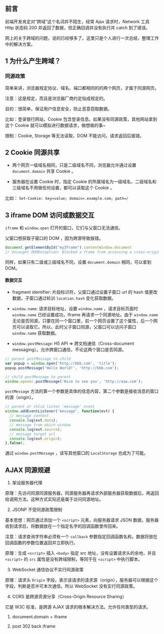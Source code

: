 

## 前言

前端开发肯定对“跨域”这个名词并不陌生，经常 Ajax 请求时，Network 工具 Http 状态码 200 并返回了数据，但正确回调并没有执行并 catch 到了错误。

网上的关于跨域的问题，说的已经够多了。这里只是个人进行一次总结，整理工作中的解决方案。

## 1 为什么产生跨域？

### 同源政策

简单来讲，浏览器规定协议、域名、端口都相同的的两个网页，才属于同源网页。

注意：这是规定，而且是浏览器厂商约定俗成规定的。

目的：很简单，保证用户信息安全，防止恶意窃取数据。

比如：登录银行网站，Cookie 包含登录信息。如果没有同源政策，其他网站拿到这个 Cookie 就可以模拟进行数据请求，做想做的事~

限制：Cookie, Storage 等无法读取，DOM 不能访问，请求返回后报错。

## 2 Cookie 同源共享

- 两个网页一级域名相同，只是二级域名不同，浏览器允许通过设置 `document.domain` 共享 Cookie 。

- 服务器在设置 Cookie 时，指定 Cookie 的所属域名为一级域名，二级域名和三级域名不用做任何设置，都可以读取这个 Cookie 。

比如： `Set-Cookie: key=value; domain=.example.com; path=/`

## 3 iframe DOM 访问或数据交互

`iframe` 和 `window.open` 打开的窗口，它们与父窗口无法通信。

父窗口想获取子窗口的 DOM ，因为跨源导致报错。

```js
document.getElementById("myIFrame").contentWindow.document
// Uncaught DOMException: Blocked a frame from accessing a cross-origin frame.
```

同样，如果只有二级或三级域名不同，设置 `document.domain` 相同，可以拿到 DOM。

#### 数据交互

- fragment identifier: 片段标识符，父窗口通过设置子窗口 url 的 hash 值更改数据，子窗口通过轮训 `location.hash` 变化获取数据。

- `window.name`: 请求目标地址，设置 `window.name` ，请求目标页面时 `window.name` 已经设置成功，iframe 再请求一个同源地址。由于 `window.name` 无论是否同源，只要在同一个窗口里，前一个网页设置了这个属性，后一个网页可以读取它。所以，此时父子窗口同源，父窗口可以访问子窗口 `window.name` 获取数据。

- `window.postMessage`: H5 API => 跨文档通信（Cross-document messaging）。允许跨窗口通信，不论这两个窗口是否同源。

```js
// parent postMessage to child
var popup = window.open('http://bbb.com', 'title');
popup.postMessage('Hello World!', 'http://bbb.com');
```

```js
// child postMessage to parent
window.opener.postMessage('Nice to see you', 'http://aaa.com');
```

`postMessage` 方法的第一个参数是具体的信息内容，第二个参数是接收消息的窗口的源（origin）。

```js
// parent or chlid listen 'message' event
window.addEventListener('message', function(evt) {
  // message content
  console.log(evt.data);
  // message from which window
  console.log(evt.source);
  // message target url
  console.log(evt.origin);
},false);
```

通过 `window.postMessage` ，读写其他窗口的 `LocalStorage` 也成为了可能。

## AJAX 同源规避

1. 架设服务器代理

原理：先访问同源同源服务器，同源服务器再请求外部服务器获取数据后，再返回给调用方法。这种方式实际还是属于访问同源地址。

2. JSONP 不受同源政策限制

基本思想：网页通过添加一个 `<script>` 元素，向服务器请求 JSON 数据，服务器收到请求后，将数据放在一个指定名字的回调函数里传回来。

注意：请求查询字符串必须有一个 `callback` 参数指定回调函数名称。数据将放在回调函数的参数位置返回并立即执行。

原理：生成 `<script>` 插入 `<body>` 指定 src 地址，没有设置请求头的余地，并且 `<script>` 的 `src` 属性是没有跨域限制，等同于在 `<script>` 中执行脚本。

3. WebSocket 通信协议不实行同源政策

原理：请求头 `Origin` 字段，表示该请求的请求源（origin），服务器可以根据这个字段，判断是否许可本次通信。所以 WebSocket 没有实行同源政策。

4. CORS 是跨源资源分享（Cross-Origin Resource Sharing）

它是 W3C 标准，是跨源 AJAX 请求的根本解决方法。允许任何类型的请求。




1. document.domain + iframe


2. post 302 back iframe




>

  [1]: http://www.ruanyifeng.com/blog/2016/04/same-origin-policy.html
  [3]: https://github.com/Nealyang/YOU-SHOULD-KNOW-JS/blob/master/doc/basic_js/JavaScript中的跨域总结.md
  [4]: https://segmentfault.com/a/1190000012469713
  [5]: https://zhidao.baidu.com/question/436475049126774884.html